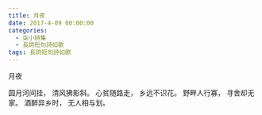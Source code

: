 ```yaml
---
title: 月夜
date: 2017-4-09 00:00:00
categories:
  - 柒小詩集
  - 長詞短句詩如歌
tags: 長詞短句詩如歌
---
```


月夜

圆月河间挂，
清风拂影斜。
心贫随路走，
乡远不识花。
野畔人行寡，
寻舍却无家。
酒醉异乡时，
无人相与划。
